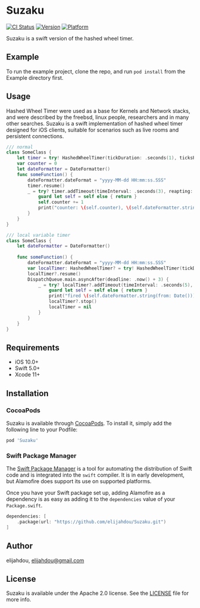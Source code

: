 # Suzaku

[![CI Status](https://img.shields.io/travis/elijahdou/Suzaku.svg?style=flat)](https://travis-ci.org/elijahdou/Suzaku)
[![Version](https://img.shields.io/badge/pod-0.0.1-blue.svg)](https://cocoapods.org/pods/Suzaku)
[![Platform](https://img.shields.io/badge/platform-iOS-blue.svg)](https://cocoapods.org/pods/Suzaku)


Suzaku is a swift version of the hashed wheel timer.

## Example

To run the example project, clone the repo, and run `pod install` from the Example directory first.

## Usage
Hashed Wheel Timer were used as a base for Kernels and Network stacks, and were described by the freebsd, linux people, researchers and in many other searches. Suzaku is a swift implementation of hashed wheel timer designed for iOS clients, suitable for scenarios such as live rooms and persistent connections.

```swift
/// normal
class SomeClass {
    let timer = try! HashedWheelTimer(tickDuration: .seconds(1), ticksPerWheel: 8, dispatchQueue: nil)
    var counter = 0
    let dateFormatter = DateFormatter()
    func someFunction() {
        dateFormatter.dateFormat = "yyyy-MM-dd HH:mm:ss.SSS"
        timer.resume()
        _ = try? timer.addTimeout(timeInterval: .seconds(3), reapting: true) { [weak self] in
            guard let self = self else { return }
            self.counter += 1
            print("counter: \(self.counter), \(self.dateFormatter.string(from: Date()))")
        }
    }
}

/// local variable timer
class SomeClass {
    let dateFormatter = DateFormatter()
    
    func someFunction() {
        dateFormatter.dateFormat = "yyyy-MM-dd HH:mm:ss.SSS"
        var localTimer: HashedWheelTimer? = try! HashedWheelTimer(tickDuration: .seconds(1), ticksPerWheel: 1, dispatchQueue: nil)
        localTimer?.resume()
        DispatchQueue.main.asyncAfter(deadline: .now() + 3) {
            _ = try? localTimer?.addTimeout(timeInterval: .seconds(5), reapting: true) { [weak self] in
                guard let self = self else { return }
                print("fired \(self.dateFormatter.string(from: Date()))")
                localTimer?.stop()
                localTimer = nil
            }
        }
    }
}
```

## Requirements
- iOS 10.0+
- Swift  5.0+
- Xcode 11+

## Installation

### CocoaPods
Suzaku is available through [CocoaPods](https://cocoapods.org). To install
it, simply add the following line to your Podfile:

```ruby
pod 'Suzaku'
```

### Swift Package Manager

The [Swift Package Manager](https://swift.org/package-manager/) is a tool for automating the distribution of Swift code and is integrated into the `swift` compiler. It is in early development, but Alamofire does support its use on supported platforms.

Once you have your Swift package set up, adding Alamofire as a dependency is as easy as adding it to the `dependencies` value of your `Package.swift`.

```swift
dependencies: [
    .package(url: "https://github.com/elijahdou/Suzaku.git")
]
```

## Author

elijahdou, elijahdou@gmail.com

## License

Suzaku is available under the Apache 2.0 license. See the [LICENSE](https://github.com/elijahdou/Suzaku/blob/master/LICENSE) file for more info.

